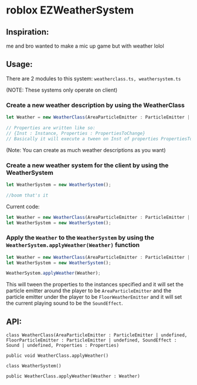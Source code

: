 # roblox EZWeatherSystem

## Inspiration:
me and bro wanted to make a mic up game but with weather lolol

## Usage:

There are 2 modules to this system: ```weatherclass.ts, weathersystem.ts```

(NOTE: These systems only operate on client)

### Create a new weather description by using the WeatherClass

```typescript
let Weather = new WeatherClass(AreaParticleEmitter : ParticleEmitter | undefined, FloorParticleEmitter : ParticleEmitter | undefined, SoundEffect : Sound | undefined, Properties : Properties);

// Properties are written like so:
// {Inst : Instance, Properties : PropertiesToChange}
// Basically it will execute a tween on Inst of properties PropertiesToChange.
```

(Note: You can create as much weather descriptions as you want)


### Create a new weather system for the client by using the WeatherSystem

```typescript
let WeatherSystem = new WeatherSystem();

//boom that's it
```

Current code:

```typescript
let Weather = new WeatherClass(AreaParticleEmitter : ParticleEmitter | undefined, FloorParticleEmitter : ParticleEmitter | undefined, SoundEffect : Sound | undefined, Properties : Properties);
let WeatherSystem = new WeatherSystem();
```

### Apply the `Weather` to the `WeatherSystem` by using the `WeatherSystem.applyWeather(Weather)` function

```typescript
let Weather = new WeatherClass(AreaParticleEmitter : ParticleEmitter | undefined, FloorParticleEmitter : ParticleEmitter | undefined, SoundEffect : Sound | undefined, Properties : Properties);
let WeatherSystem = new WeatherSystem();

WeatherSystem.applyWeather(Weather);
```
This will tween the properties to the instances specified and it will set the particle emitter around the player to be `AreaParticleEmitter` and the particle emitter under the player to be `FloorWeatherEmitter` and it will set the current playing sound to be the `SoundEffect`.

## API:

`class WeatherClass(AreaParticleEmitter : ParticleEmitter | undefined, FloorParticleEmitter : ParticleEmitter | undefined, SoundEffect : Sound | undefined, Properties : Properties)`

`public void WeatherClass.applyWeather()`

`class WeatherSystem()`

`public WeatherClass.applyWeather(Weather : Weather)`
